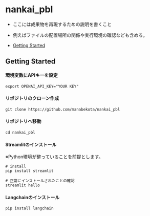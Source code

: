 # nankai_pbl

- ここには成果物を再現するための説明を書くこと
- 例えばファイルの配置場所の関係や実行環境の確認なども含める。

- [Getting Started](#️-getting-started)

## Getting Started

#### 環境変数にAPIキーを設定
```
export OPENAI_API_KEY="YOUR KEY"
```

#### リポジトリのクローン作成
```
git clone https://github.com/manabekota/nankai_pbl
```

#### リポジトリへ移動
```
cd nankai_pbl
```

#### Streamlitのインストール
※Python環境が整っていることを前提とします。
```
# install
pip install streamlit

# 正常にインストールされたことの確認
streamlit hello
```
#### Langchainのインストール
```
pip install langchain
```

